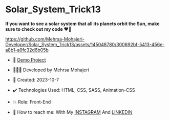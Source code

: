 # Solar_System_Trick13

**If you want to see a solar system that all its planets orbit the Sun, make sure to check out my code ♥️🌌**
 
https://github.com/Mehrsa-Mohajeri-Developer/Solar_System_Trick13/assets/145048780/300692bf-5413-456e-a8b1-a9fc32d6b05b

- 🔗 [Demo Project](https://mehrsamohajeri.github.io/Solar_System_Trick13/)
  
- 👩🏻‍💻 Developed by Mehrsa Mohajeri

- 📆 Created: 2023-10-7

- ✔️ Technologies Used: HTML, CSS, SASS, Animation-CSS

- 💥 Role: Front-End

- 📲 How to reach me: With My [INSTAGRAM](https://www.instagram.com/mehrsa_mohajeri_developer) And [LINKEDIN](https://www.linkedin.com/in/mehrsa-mohajeri-developer)
